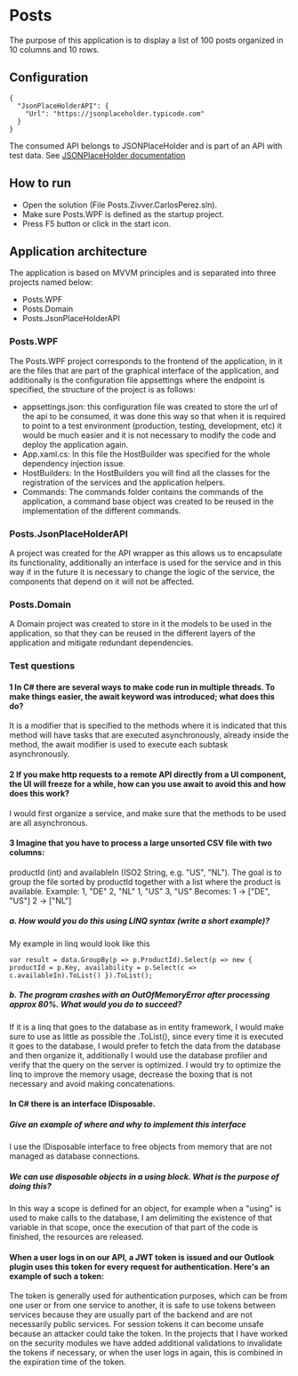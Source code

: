 # Posts
The purpose of this application is to display a list of 100 posts organized in 10 columns and 10 rows.

## Configuration

```
{
  "JsonPlaceHolderAPI": {
    "Url": "https://jsonplaceholder.typicode.com"
  }
}
```
 
The consumed API belongs to JSONPlaceHolder and is part of an API with test data.
See [JSONPlaceHolder documentation](https://jsonplaceholder.typicode.com/)

## How to run
- Open the solution (File Posts.Zivver.CarlosPerez.sln).
- Make sure Posts.WPF is defined as the startup project.
- Press F5 button or click in the start icon.

## Application architecture

The application is based on MVVM principles and is separated into three projects named below:
- Posts.WPF
- Posts.Domain
- Posts.JsonPlaceHolderAPI

### Posts.WPF

The Posts.WPF project corresponds to the frontend of the application, in it are the files that are part of the graphical interface of the application, and additionally is the configuration file appsettings where the endpoint is specified, the structure of the project is as follows:

- appsettings.json: this configuration file was created to store the url of the api to be consumed, it was done this way so that when it is required to point to a test environment (production, testing, development, etc) it would be much easier and it is not necessary to modify the code and deploy the application again.
- App.xaml.cs: In this file the HostBuilder was specified for the whole dependency injection issue.
- HostBuilders: In the HostBuilders you will find all the classes for the registration of the services and the application helpers.
- Commands: The commands folder contains the commands of the application, a command base object was created to be reused in the implementation of the different commands.

### Posts.JsonPlaceHolderAPI

A project was created for the API wrapper as this allows us to encapsulate its functionality, additionally an interface is used for the service and in this way if in the future it is necessary to change the logic of the service, the components that depend on it will not be affected.

### Posts.Domain

A Domain project was created to store in it the models to be used in the application, so that they can be reused in the different layers of the application and mitigate redundant dependencies.

### Test questions

#### 1 In C# there are several ways to make code run in multiple threads. To make things easier, the await keyword was introduced; what does this do?
It is a modifier that is specified to the methods where it is indicated that this method will have tasks that are executed asynchronously, already inside the method, the await modifier is used to execute each subtask asynchronously.

#### 2 If you make http requests to a remote API directly from a UI component, the UI will freeze for a while, how can you use await to avoid this and how does this work?
I would first organize a service, and make sure that the methods to be used are all asynchronous.

#### 3 Imagine that you have to process a large unsorted CSV file with two columns: productId (int) and availableIn (ISO2 String, e.g. "US", "NL"). The goal is to group the file sorted by productId together with a list where the product is available. Example: 1, "DE" 2, "NL" 1, "US" 3, "US" Becomes: 1 -> ["DE", "US"] 2 -> ["NL"]

##### a. How would you do this using LINQ syntax (write a short example)?
My example in linq would look like this
```
var result = data.GroupBy(p => p.ProductId).Select(p => new { productId = p.Key, availability = p.Select(c => c.availableIn).ToList() }).ToList();
```
##### b. The program crashes with an OutOfMemoryError after processing approx 80%. What would you do to succeed?
If it is a linq that goes to the database as in entity framework, I would make sure to use as little as possible the .ToList(), since every time it is executed it goes to the database, I would prefer to fetch the data from the database and then organize it, additionally I would use the database profiler and verify that the query on the server is optimized.
I would try to optimize the linq to improve the memory usage, decrease the boxing that is not necessary and avoid making concatenations.

#### In C# there is an interface IDisposable.
##### Give an example of where and why to implement this interface

I use the IDisposable interface to free objects from memory that are not managed as database connections.

##### We can use disposable objects in a using block. What is the purpose of doing this?
In this way a scope is defined for an object, for example when a "using" is used to make calls to the database, I am delimiting the existence of that variable in that scope, once the execution of that part of the code is finished, the resources are released.

#### When a user logs in on our API, a JWT token is issued and our Outlook plugin uses this token for every request for authentication. Here's an example of such a token:The token is generally used for authentication purposes, which can be from one user or from one service to another, it is safe to use tokens between services because they are usually part of the backend and are not necessarily public services.
For session tokens it can become unsafe because an attacker could take the token. In the projects that I have worked on the security modules we have added additional validations to invalidate the tokens if necessary, or when the user logs in again, this is combined in the expiration time of the token.






